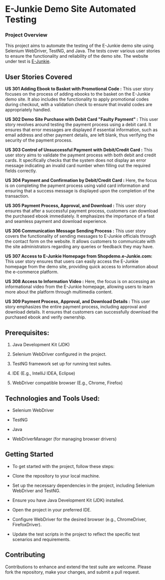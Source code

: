 # E-Junkie Demo Site Automated Testing

### Project Overview

This project aims to automate the testing of the E-Junkie demo site using Selenium WebDriver, TestNG, and Java. The tests cover various user stories to ensure the functionality and reliability of the demo site. 
The website under test is [E-Junkie](https://shopdemo.e-junkie.com/).



## User Stories Covered

**US 301 Adding Ebook to Basket with Promotional Code :**
This user story focuses on the process of adding ebooks to the basket on the E-Junkie demo site. It also includes the functionality to apply promotional codes during checkout, with a validation check to ensure that invalid codes are appropriately handled.

**US 302 Demo Site Purchase with Debit Card "Faulty Payment" :**
This user story revolves around testing the payment process using a debit card. It ensures that error messages are displayed if essential information, such as email address and other payment details, are left blank, thus verifying the security of the payment process.

**US 303 Control of Unsuccessful Payment with Debit/Credit Card :**
This user story aims to validate the payment process with both debit and credit cards. It specifically checks that the system does not display an error message indicating an invalid card number when filling out the required fields correctly.

**US 304 Payment and Confirmation by Debit/Credit Card :**
 Here, the focus is on completing the payment process using valid card information and ensuring that a success message is displayed upon the completion of the transaction.

**US 305 Payment Process, Approval, and Download :**
 This user story ensures that after a successful payment process, customers can download the purchased ebook immediately. It emphasizes the importance of a fast and seamless payment and download experience.

**US 306 Communication Message Sending Process :**
 This user story covers the functionality of sending messages to E-Junkie officials through the contact form on the website. It allows customers to communicate with the site administrators regarding any queries or feedback they may have.

**US 307  Access to E-Junkie Homepage from Shopdemo.e-Junkie.com:**
This user story ensures that users can easily access the E-Junkie homepage from the demo site, providing quick access to information about the e-commerce platform.

**US 308  Access to Information Video :**
Here, the focus is on accessing an informational video from the E-Junkie homepage, allowing users to learn more about the platform through multimedia content.

**US 309 Payment Process, Approval, and Download Details :**
This user story emphasizes the entire payment process, including approval and download details. It ensures that customers can successfully download the purchased ebook and verify ownership.

 ## Prerequisites:

1. Java Development Kit (JDK)
   
2. Selenium WebDriver configured in the project.
   
3. TestNG framework set up for running test suites.

4. IDE (E.g., IntelliJ IDEA, Eclipse)

5. WebDriver compatible browser (E.g., Chrome, Firefox)

## Technologies and Tools Used: 

- Selenium WebDriver

- TestNG

- Java

- WebDriverManager (for managing browser drivers)


## Getting Started

- To get started with the project, follow these steps:

- Clone the repository to your local machine.

- Set up the necessary dependencies in the project, including Selenium WebDriver and TestNG.

- Ensure you have Java Development Kit (JDK) installed.

- Open the project in your preferred IDE.

- Configure WebDriver for the desired browser (e.g., ChromeDriver, FirefoxDriver).

- Update the test scripts in the project to reflect the specific test scenarios and requirements.

## Contributing

Contributions to enhance and extend the test suite are welcome. Please fork the repository, make your changes, and submit a pull request.


